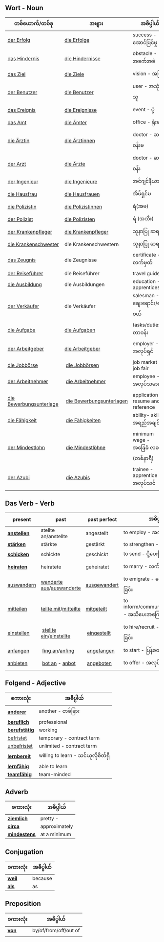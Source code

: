Wort - Noun
---

| **တစ်ယောက်/တစ်ခု**                                              | **အများ**                          | **အဓိပ္ပါယ်**                    | 
| --------------------------------------------------------------- | ----------------------------------------------------------- | ------|
| [ der Erfolg](https://www.dict.cc/?s=Erfolg)                    | [die Erfolge](https://www.dict.cc/?s=Erfolge)               | success - အောင်မြင်မှု                       |
| [das Hindernis](https://www.dict.cc/?s=Hindernis)               | [die Hindernisse](https://www.dict.cc/?s=Hindernisse)       | obstacle - အခက်အခဲ          |
| [das Ziel](https://www.dict.cc/?s=Ziel)                         | [die Ziele](https://www.dict.cc/?s=Ziele)                   | vision - အမြင်          |
| [der Benutzer](https://www.dict.cc/?s=Benutzer)                 | [die Benutzer](https://www.dict.cc/?s=Benutzer)             | user - အသုံးပြုသူ             |
| [das Ereignis](https://www.dict.cc/?s=Ereignis)                 | [die Ereignisse](https://www.dict.cc/?s=Ereignisse)         | event  - ပွဲ      |
| [das Amt](https://www.dict.cc/?s=Amt)                           | [die Ämter](https://www.dict.cc/?s=%C3%84mter)              | office - ရုံးခန်း         |
| [die Ärztin](https://www.dict.cc/?s=%C3%84rztin)                | [die Ärztinnen](https://www.dict.cc/?s=%C3%84rztinnen)      | doctor - ဆရာဝန်းမ                    |
| [der Arzt](https://www.dict.cc/?s=Arzt)                         | [die Ärzte](https://www.dict.cc/?s=%C3%84rzte)              | doctor - ဆရာဝန်း             |
| [der Ingenieur](https://www.dict.cc/?s=Ingenieur)               | [die Ingenieure](https://www.dict.cc/?s=Ingenieure)         | အင်ဂျင်နီယာ|    |
| [die Hausfrau](https://www.dict.cc/?s=Hausfrau)                 | [die Hausfrauen](https://www.dict.cc/?s=Hausfrauen)         | အိမ်ရှင်မ             |
| [die Polizistin](https://www.dict.cc/?s=Polizistin)             | [die Polizistinnen](https://www.dict.cc/?s=Polizistinnen)   | ရဲ(အမ)                 |
| [der Polizist](https://www.dict.cc/?s=Polizist)                 | [die Polizisten](https://www.dict.cc/?s=Polizisten)         | ရဲ (အထီး)        |
| [der Krankenpfleger](https://www.dict.cc/?s=Krankenpfleger)     | [die Krankenpfleger](https://www.dict.cc/?s=Krankenpfleger) | သူနာပြု ဆရာ              |
| [die Krankenschwester](https://www.dict.cc/?s=Krankenschwester) | die Krankenschwestern                                       | သူနာပြု ဆရာမ       |
| [das Zeugnis](https://www.dict.cc/?s=Zeugnis)                   | die Zeugnisse                                               | certificate - လက်မှတ်                     |
| [der Reiseführer](https://www.dict.cc/?s=Reisef%C3%BChrer)      | die Reiseführer                                             | travel guide                               |
| [die Ausbildung](https://www.dict.cc/?s=Ausbildung)             | die Ausbildungen                                            | education - apprenticeship                 |
| [der Verkäufer](https://www.dict.cc/?s=Verk%C3%A4ufer)          | die Verkäufer                                               | salesman - စျေးရောင်း/စျေးဝယ်       |
| [die Aufgabe](https://www.dict.cc/?s=Aufgabe)                   | [die Aufgaben](https://www.dict.cc/?s=Aufgaben)             | tasks/duties - တာဝန်း              |
| [der Arbeitgeber](https://www.dict.cc/?s=Arbeitgeber)           | [die Arbeitgeber](https://www.dict.cc/?s=Arbeitgeber)       |    employer - အလုပ်ရှင်   |
|[  die Jobbörse](https://www.dict.cc/?s=Jobb%C3%B6rse) | [die Jobbörsen](https://www.dict.cc/?s=Jobb%C3%B6rsen)| job market - job fair 
|[der Arbeitnehmer](https://www.dict.cc/?s=Arbeitnehmer) | [die Arbeitnehmer](https://www.dict.cc/?s=Arbeitnehmer)| employee - အလုပ်သမား|
|[die Bewerbungsunterlage](https://www.dict.cc/?s=Bewerbungsunterlage) | [die Bewerbungsunterlagen](https://www.dict.cc/?s=Bewerbungsunterlagen)| application  - resume and reference |
|[die Fähigkeit](https://www.dict.cc/?s=F%C3%A4higkeit) | [die Fähigkeiten](https://www.dict.cc/?s=F%C3%A4higkeiten) | ability- skills - အရည်အချင်|
| [der Mindestlohn](https://www.dict.cc/?s=Mindestlohn) | [die Mindestlöhne](https://www.dict.cc/?s=Mindestl%C3%B6hne)| minimum wage - အခြေခံ လခ (တစ်နာရီ) |
|[der Azubi](https://www.dict.cc/?s=Azubi) | [die Azubis](https://www.dict.cc/?s=Azubis)| trainee - apprentice - အလုပ်သင်|





Das Verb - Verb
---

| **present**                                        | **past**                                                                                              | **past perfect**                                    | **အဓိပ္ပါယ်**          |
| -------------------------------------------------- | ----------------------------------------------------------------------------------------------------- | --------------------------------------------------- | ------------------ |
| [**anstellen**](https://www.dict.cc/?s=anstellen)  | stellte an/anstellte                                                                                  | angestellt                                          | to employ - အလုပ်ခန့်ခြင်း |
| [**stärken**](https://www.dict.cc/?s=st%C3%A4rken) | stärkte                                                                                               | gestärkt                                            | to strengthen -    |
| [**schicken**](https://www.dict.cc/?s=schicken)    | schickte                                                                                              | geschickt                                           | to send - ပို့ပေးခြင်း   |
| [**heiraten**](https://www.dict.cc/?s=heiraten)    | heiratete                                                                                             | geheiratet                                          | to marry - လက်ထပ်ခြင်း        |
| [auswandern](https://www.dict.cc/?s=auswandern)    | [wanderte aus](https://www.dict.cc/?s=wanderte+aus)/[auswanderte](https://www.dict.cc/?s=auswanderte) | [ausgewandert](https://www.dict.cc/?s=ausgewandert) | to emigrate - ရွေ့ပြောင်နေထိုင်ခြင်း     |
| [mitteilen](https://www.dict.cc/?s=mitteilen)      | [teilte mit](https://www.dict.cc/?s=teilte+mit)/[mitteilte](https://www.dict.cc/?s=mitteilte)         | [mitgeteilt](https://www.dict.cc/?s=mitgeteilt)     | to inform/communicate/disclose  - အသိပေးအကြောင်းကြာခြင်း 
|[einstellen](https://www.dict.cc/?s=einstellen) | [stellte ein](https://www.dict.cc/?s=stellte)/[einstellte](https://www.dict.cc/?s=einstellte) | [eingestellt](https://www.dict.cc/?s=eingestellt)| to hire/recruit - ဝန်ထမ်းခေါ်ခြင်း|
|[anfangen](https://www.dict.cc/?s=anfangen) | [fing an](https://www.dict.cc/?s=fing+an)/[anfing](https://www.dict.cc/?s=anfing) | [angefangen](https://www.dict.cc/?s=angefangen)| to start - ပြန်စတင်ခြင်း|
|[anbieten](https://www.dict.cc/?s=anbieten) | [bot an](https://www.dict.cc/?s=bot+an)  - [anbot](https://www.dict.cc/?s=anbot) | [angeboten](https://www.dict.cc/?s=angeboten) |to offer - အလုပ်ပေးခြင်း|


Folgend - Adjective
---

| **စကားလုံး**              | **အဓိပ္ပါယ်**     |
| -------------------- | ----------------- |
| [**anderer**](https://www.dict.cc/?s=anderer)              | another - တစ်ခြား |
| [**beruflich**](https://www.dict.cc/?s=beruflich)          | professional      |
| [**berufstätig**](https://www.dict.cc/?s=berufst%C3%A4tig) | working           |
|[befristet](https://www.dict.cc/?s=befristet)| temporary - contract term|
|[unbefristet](https://www.dict.cc/?s=unbefristet)| unlimited - contract term|
|[**lernbereit**](https://www.dict.cc/?s=lernbereit)| willing to learn - သင်ယူလိုစိတ်ရှိ |
|[**lernfähig**](https://www.dict.cc/?s=lernf%C3%A4hig)| able to learn|
|[**teamfähig**](https://www.dict.cc/?s=teamf%C3%A4hig)| team-minded|




Adverb
---

| **စကားလုံး**                                    | **အဓိပ္ပါယ်** |
| ----------------------------------------------- | ------------- |
| [**ziemlich**](https://www.dict.cc/?s=ziemlich) | pretty  -     |
| [**circa**](https://www.dict.cc/?s=circa)       | approximately |
|[**mindestens**](https://www.dict.cc/?s=mindestens)|  at a minimum |



Conjugation
---

| **စကားလုံး**                            | **အဓိပ္ပါယ်** |
| --------------------------------------- | ------------- |
| [**weil**](https://www.dict.cc/?s=weil) | because       |
| [**als**](https://www.dict.cc/?s=als)   | as            |



Preposition
---

| **စကားလုံး**                          | **အဓိပ္ပါယ်**         |
| ------------------------------------- | --------------------- |
| [**von**](https://www.dict.cc/?s=von) | by/of/from/off/out of |
|                                       |                       |

